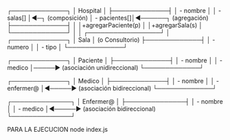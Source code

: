 ┌─────────────┐
│  Hospital   │
├─────────────┤
│ - nombre    │
│ - salas[]   │◄─┐ (composición)
│ - pacientes[]│◄──────┐ (agregación)
├─────────────┤        │
│+agregarPaciente(p)   │
│+agregarSala(s)       │
└─────────────┘        │
                       │
     ┌─────────────────┘
     │
┌─────────────┐
│   Sala      │ (o Consultorio)
├─────────────┤
│ - numero    │
│ - tipo      │
└─────────────┘

┌─────────────┐
│  Paciente   │
├─────────────┤
│ - nombre    │
│ - medico    │─────► (asociación unidireccional)
└─────────────┘

┌─────────────┐
│  Medico     │
├─────────────┤
│ - nombre    │
│ - enfermer@ │◄─────► (asociación bidireccional)
└─────────────┘

┌──────────────┐
│ Enfermer@    │
├──────────────┤
│ - nombre     │
│ - medico     │◄─────► (asociación bidireccional)
└──────────────┘

PARA LA EJECUCION node index.js
